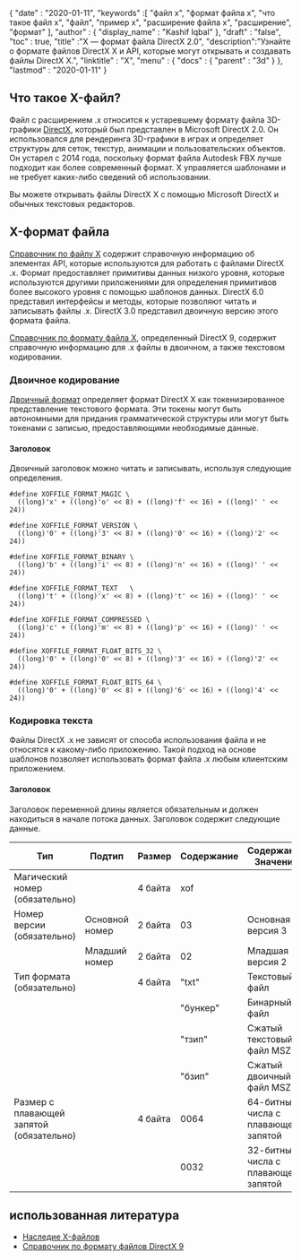 {
  "date" : "2020-01-11",
  "keywords" :[ "файл x", "формат файла x", "что такое файл x", "файл", "пример x", "расширение файла x", "расширение", "формат" ],
  "author" : {
    "display_name" : "Kashif Iqbal"
},
  "draft" : "false",
  "toc" : true,
  "title" :"X — формат файла DirectX 2.0",
  "description":"Узнайте о формате файлов DirectX X и API, которые могут открывать и создавать файлы DirectX X.",
  "linktitle" : "X",
  "menu" : {
    "docs" : {
      "parent" : "3d"
}
},
  "lastmod" : "2020-01-11"
}

## Что такое X-файл?

Файл с расширением .x относится к устаревшему формату файла 3D-графики [DirectX](https://www.microsoft.com/en-us/download/search.aspx?q=directx), который был представлен в Microsoft DirectX 2.0. Он использовался для рендеринга 3D-графики в играх и определяет структуры для сеток, текстур, анимации и пользовательских объектов. Он устарел с 2014 года, поскольку формат файла Autodesk FBX лучше подходит как более современный формат. X управляется шаблонами и не требует каких-либо сведений об использовании.

Вы можете открывать файлы DirectX X с помощью Microsoft DirectX и обычных текстовых редакторов.

## X-формат файла

[Справочник по файлу X](https://learn.microsoft.com/en-us/windows/win32/direct3d9/dx9-graphics-reference-d3dx-x-file) содержит справочную информацию об элементах API, которые используются для работать с файлами DirectX .x. Формат предоставляет примитивы данных низкого уровня, которые используются другими приложениями для определения примитивов более высокого уровня с помощью шаблонов данных. DirectX 6.0 представил интерфейсы и методы, которые позволяют читать и записывать файлы .x. DirectX 3.0 представил двоичную версию этого формата файла.

[Справочник по формату файла X](https://learn.microsoft.com/en-us/windows/win32/direct3d9/dx9-graphics-reference-x-file-format), определенный DirectX 9, содержит справочную информацию для .x файлы в двоичном, а также текстовом кодировании.

### Двоичное кодирование

[Двоичный формат](https://learn.microsoft.com/en-us/windows/win32/direct3d9/binary-encoding) определяет формат DirectX X как токенизированное представление текстового формата. Эти токены могут быть автономными для придания грамматической структуры или могут быть токенами с записью, предоставляющими необходимые данные.

#### Заголовок

Двоичный заголовок можно читать и записывать, используя следующие определения.

```
#define XOFFILE_FORMAT_MAGIC \
  ((long)'x' + ((long)'o' << 8) + ((long)'f' << 16) + ((long)' ' << 24))

#define XOFFILE_FORMAT_VERSION \
  ((long)'0' + ((long)'3' << 8) + ((long)'0' << 16) + ((long)'2' << 24))

#define XOFFILE_FORMAT_BINARY \
  ((long)'b' + ((long)'i' << 8) + ((long)'n' << 16) + ((long)' ' << 24))

#define XOFFILE_FORMAT_TEXT   \
  ((long)'t' + ((long)'x' << 8) + ((long)'t' << 16) + ((long)' ' << 24))

#define XOFFILE_FORMAT_COMPRESSED \
  ((long)'c' + ((long)'m' << 8) + ((long)'p' << 16) + ((long)' ' << 24))

#define XOFFILE_FORMAT_FLOAT_BITS_32 \
  ((long)'0' + ((long)'0' << 8) + ((long)'3' << 16) + ((long)'2' << 24))

#define XOFFILE_FORMAT_FLOAT_BITS_64 \
  ((long)'0' + ((long)'0' << 8) + ((long)'6' << 16) + ((long)'4' << 24))
```

### Кодировка текста

Файлы DirectX .x не зависят от способа использования файла и не относятся к какому-либо приложению. Такой подход на основе шаблонов позволяет использовать формат файла .x любым клиентским приложением.


#### Заголовок

Заголовок переменной длины является обязательным и должен находиться в начале потока данных. Заголовок содержит следующие данные.

|Тип |Подтип |Размер |Содержание |Содержание Значение|
---|---|---|---|---|
|Магический номер (обязательно)| | 4 байта |xof |
|Номер версии (обязательно) |Основной номер |2 байта |03 |Основная версия 3|
| |Младший номер |2 байта |02 |Младшая версия 2|
|Тип формата (обязательно)| |4 байта |"txt" |Текстовый файл|
| | | |"бункер"| Бинарный файл|
| | | |"тзип"| Сжатый текстовый файл MSZip|
| | | |"бзип"| Сжатый двоичный файл MSZip|
|Размер с плавающей запятой (обязательно)| |4 байта| 0064| 64-битные числа с плавающей запятой|
| | | |0032 |32-битные числа с плавающей запятой|


## использованная литература

* [Наследие X-файлов](https://learn.microsoft.com/en-us/windows/win32/direct3d9/x-files--legacy-)
* [Справочник по формату файлов DirectX 9](https://learn.microsoft.com/en-us/windows/win32/direct3d9/dx9-graphics-reference-x-file-format)

